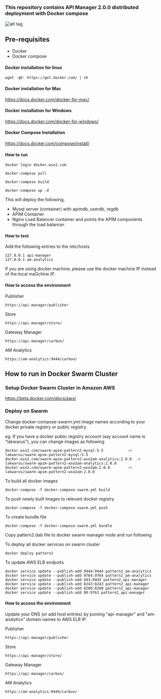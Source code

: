 ### This repository contains API Manager 2.0.0 distributed deployment with Docker compose

![alt tag](https://github.com/wso2-support/deployment-patterns/blob/master/wso2am/2.0.0/patterns/design/am-2.0-pattern-1.png)

## Pre-requisites

 * Docker 
 * Docker compose

#### Docker installation for linux
```
wget -qO- https://get.docker.com/ | sh
```

#### Docker installation for Mac

https://docs.docker.com/docker-for-mac/

#### Docker installation for Windows

https://docs.docker.com/docker-for-windows/

#### Docker Compose Installation

https://docs.docker.com/compose/install/


#### How to run

 ```docker login docker.wso2.com ```

 ```docker-compose pull```

```docker-compose build```

```docker-compose up -d ```

This will deploy the following,

* Mysql server (container) with apimdb, userdb, regdb
* APIM Container
* Nginx Load Balancer container and points the APIM components through the load balancer.


#### How to test

Add the following entries to the /etc/hosts
```
127.0.0.1 api-manager
127.0.0.1 am-analytics
```
If you are using docker machine, please use the docker machine IP instead of the local maGchine IP.

#### How to access the environment

Publisher

```
https://api-manager/publisher
```

Store

```
https://api-manager/store/
```


Gateway Manager

```
https://api-manager/carbon/
```

AM Analytics

```
https://am-analytics:9444/carbon/
```

## How to run in Docker Swarm Cluster

### Setup Docker Swarm Cluster in Amazon AWS

https://beta.docker.com/docs/aws/

### Deploy on Swarm

Change docker-compose-swarm.yml image names according to your docker private registry or public registry.

eg. If you have a docker public registry account (say account name is "lakwarus"), you can change images as following

```
docker.wso2.com/swarm-apim-pattern2-mysql:5.5			-> lakwarus/swarm-apim-pattern2-mysql:5.5
docker.wso2.com/swarm-apim-pattern2-wso2am-analytics:2.0.0	-> lakwarus/swarm-apim-pattern2-wso2am-analytics:2.0.0
docker.wso2.com/swarm-apim-pattern2-wso2am:2.0.0		-> lakwarus/swarm-apim-pattern2-wso2am:2.0.0
```
To build all docker images
```
docker-compose -f docker-compose-swarm.yml build
```

To push newly built images to relevant docker registry
```
docker-compose -f docker-compose-swarm.yml push
```

To create bundle file

```
docker-compose -f docker-compose-swarm.yml bundle
```

Copy pattern2.dab file to docker swarm manager node and run following

To deploy all docker services on swarm cluster
```
docker deploy pattern2
```
To update AWS ELB endpoits
```
docker service update --publish-add 9444:9444 pattern2_am-analytics
docker service update --publish-add 9764:9764 pattern2_am-analytics
docker service update --publish-add 443:9443 pattern2_api-manager
docker service update --publish-add 8243:8243 pattern2_api-manager
docker service update --publish-add 8280:8280 pattern2_api-manager
docker service update --publish-add 80:9763 pattern2_api-manager
```
#### How to access the environment
Update your DNS (or add host entries) by poining "api-manager" and "am-analytics" domain names to AWS ELB IP.  

Publisher

```
https://api-manager/publisher
```
Store

```
https://api-manager/store/
```

Gateway Manager

```
https://api-manager/carbon/
```
AM Analytics
```
https://am-analytics:9444/carbon/
```

